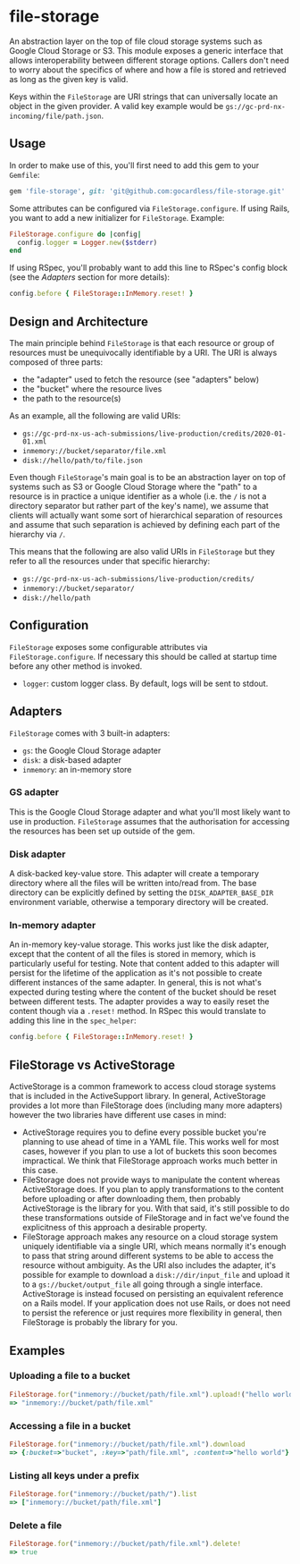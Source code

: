 # file-storage

An abstraction layer on the top of file cloud storage systems such as Google Cloud
Storage or S3. This module exposes a generic interface that allows interoperability
between different storage options. Callers don't need to worry about the specifics
of where and how a file is stored and retrieved as long as the given key is valid.

Keys within the `FileStorage` are URI strings that can universally locate an object
in the given provider. A valid key example would be
`gs://gc-prd-nx-incoming/file/path.json`.

## Usage
In order to make use of this, you'll first need to add this gem to your `Gemfile`:

```ruby
gem 'file-storage', git: 'git@github.com:gocardless/file-storage.git'
```

Some attributes can be configured via `FileStorage.configure`. If using Rails, you want to
add a new initializer for `FileStorage`. Example:

```ruby
FileStorage.configure do |config|
  config.logger = Logger.new($stderr)
end
```

If using RSpec, you'll probably want to add this line to RSpec's config block (see
the *Adapters* section for more details):

```ruby
config.before { FileStorage::InMemory.reset! }
```

## Design and Architecture
The main principle behind `FileStorage` is that each resource or group of resources must
be unequivocally identifiable by a URI. The URI is always composed of three parts:

- the "adapter" used to fetch the resource (see "adapters" below)
- the "bucket" where the resource lives
- the path to the resource(s)

As an example, all the following are valid URIs:

- `gs://gc-prd-nx-us-ach-submissions/live-production/credits/2020-01-01.xml`
- `inmemory://bucket/separator/file.xml`
- `disk://hello/path/to/file.json`

Even though `FileStorage`'s main goal is to be an abstraction layer on top of systems such
as S3 or Google Cloud Storage where the "path" to a resource is in practice a unique
identifier as a whole (i.e. the `/` is not a directory separator but rather part of the
key's name), we assume that clients will actually want some sort of hierarchical
separation of resources and assume that such separation is achieved by defining each
part of the hierarchy via `/`.

This means that the following are also valid URIs in `FileStorage` but they refer to
all the resources under that specific hierarchy:

- `gs://gc-prd-nx-us-ach-submissions/live-production/credits/`
- `inmemory://bucket/separator/`
- `disk://hello/path`

## Configuration
`FileStorage` exposes some configurable attributes via `FileStorage.configure`. If
necessary this should be called at startup time before any other method is invoked.

- `logger`: custom logger class. By default, logs will be sent to stdout.

## Adapters

`FileStorage` comes with 3 built-in adapters:

- `gs`: the Google Cloud Storage adapter
- `disk`: a disk-based adapter
- `inmemory`: an in-memory store

### GS adapter
This is the Google Cloud Storage adapter and what you'll most likely want to use in
production. `FileStorage` assumes that the authorisation for accessing the resources
has been set up outside of the gem.


### Disk adapter
A disk-backed key-value store. This adapter will create a temporary directory where
all the files will be written into/read from. The base directory can be explicitly
defined by setting the `DISK_ADAPTER_BASE_DIR` environment variable, otherwise a temporary
directory will be created.


### In-memory adapter
An in-memory key-value storage. This works just like the disk adapter, except that
the content of all the files is stored in memory, which is particularly useful for
testing. Note that content added to this adapter will persist for the lifetime of
the application as it's not possible to create different instances of the same adapter.
In general, this is not what's expected during testing where the content of the bucket
should be reset between different tests. The adapter provides a way to easily reset the
content though via a `.reset!` method. In RSpec this would translate to adding this line
in the `spec_helper`:

```ruby
config.before { FileStorage::InMemory.reset! }
```

## FileStorage vs ActiveStorage

ActiveStorage is a common framework to access cloud storage systems that is included in
the ActiveSupport library. In general, ActiveStorage provides a lot more than FileStorage
does (including many more adapters) however the two libraries have different use cases
in mind:

- ActiveStorage requires you to define every possible bucket you're planning to use
  ahead of time in a YAML file. This works well for most cases, however if you plan to
  use a lot of buckets this soon becomes impractical. We think that FileStorage approach
  works much better in this case.
- FileStorage does not provide ways to manipulate the content whereas ActiveStorage does.
  If you plan to apply transformations to the content before uploading or after
  downloading them, then probably ActiveStorage is the library for you. With that said,
  it's still possible to do these transformations outside of FileStorage and in fact we've
  found the explicitness of this approach a desirable property.
- FileStorage approach makes any resource on a cloud storage system uniquely identifiable
  via a single URI, which means normally it's enough to pass that string around different
  systems to be able to access the resource without ambiguity. As the URI also includes
  the adapter, it's possible for example to download a `disk://dir/input_file` and
  upload it to a `gs://bucket/output_file` all going through a single interface.
  ActiveStorage is instead focused on persisting an equivalent reference on a Rails model.
  If your application does not use Rails, or does not need to persist the reference or
  just requires more flexibility in general, then FileStorage is probably the library for
  you.


## Examples

### Uploading a file to a bucket
```ruby
FileStorage.for("inmemory://bucket/path/file.xml").upload!("hello world")
=> "inmemory://bucket/path/file.xml"
```

### Accessing a file in a bucket
```ruby
FileStorage.for("inmemory://bucket/path/file.xml").download
=> {:bucket=>"bucket", :key=>"path/file.xml", :content=>"hello world"}
```

### Listing all keys under a prefix
```ruby
FileStorage.for("inmemory://bucket/path/").list
=> ["inmemory://bucket/path/file.xml"]
```

### Delete a file
```ruby
FileStorage.for("inmemory://bucket/path/file.xml").delete!
=> true
```
